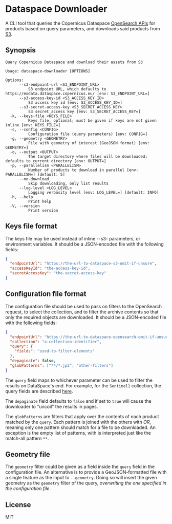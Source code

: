 # Dataspace Downloader

A CLI tool that queries the Copernicus Dataspace [OpenSearch
APIs](https://documentation.dataspace.copernicus.eu/APIs/OpenSearch.html) for
products based on query parameters, and downloads said products from
[S3](https://documentation.dataspace.copernicus.eu/APIs/S3.html).

## Synopsis

```text
Query Copernicus Dataspace and download their assets from S3

Usage: dataspace-downloader [OPTIONS]

Options:
      --s3-endpoint-url <S3_ENDPOINT_URL>
          S3 endpoint URL, which defaults to https://eodata.dataspace.copernicus.eu/ [env: S3_ENDPOINT_URL=]
      --s3-access-key-id <S3_ACCESS_KEY_ID>
          S3 access key id [env: S3_ACCESS_KEY_ID=]
      --s3-secret-access-key <S3_SECRET_ACCESS_KEY>
          S3 secret_access key [env: S3_SECRET_ACCESS_KEY=]
  -k, --keys-file <KEYS_FILE>
          Keys file, optional; must be given if keys are not given inline [env: KEYS_FILE=]
  -c, --config <CONFIG>
          Configuration file (query parameters) [env: CONFIG=]
  -g, --geometry <GEOMETRY>
          File with geometry of interest (GeoJSON format) [env: GEOMETRY=]
  -o, --output <OUTPUT>
          The target directory where files will be downloaded; defaults to current directory [env: OUTPUT=]
  -p, --parallelism <PARALLELISM>
          Number of products to download in parallel [env: PARALLELISM=] [default: 5]
      --no-download
          Skip downloading, only list results
      --log-level <LOG_LEVEL>
          Logging verbosity level [env: LOG_LEVEL=] [default: INFO]
  -h, --help
          Print help
  -V, --version
          Print version

```

## Keys file format

The keys file may be used instead of inline --s3- parameters, or environment
variables. It should be a JSON-encoded file with the following fields:

```json
{
  "endpointUrl": "https://the-url-to-dataspace-s3-omit-if-unsure",
  "accessKeyId": "the-access-key-id",
  "secretAccessKey": "the-secret-access-key"
}
```

## Configuration file format

The configuration file should be used to pass on filters to the OpenSearch
request, to select the collection, and to filter the archive contents so that
only the required objects are downloaded. It should be a JSON-encoded file with
the following fields:

```json
{
  "endpointUrl": "https://the-url-to-dataspace-opensearch-omit-if-unsure",
  "collection": "a-collection-identifier",
  "query": {
    "fields": "used-to-filter-elements"
  },
  "depaginate": false,
  "globPatterns": ["**/*.jp2", "other-filters"]
}
```

The `query` field maps to whichever parameter can be used to filter the results
on DataSpace's end. For example, for the `Sentinel1` collection, the query
fields are described
[here](https://catalogue.dataspace.copernicus.eu/resto/api/collections/Sentinel1/describe.xml).

The `depaginate` field defaults to `false` and if set to `true` will cause the
downloader to "uncoil" the results in pages.

The `globPatterns` are filters that apply over the contents of each product
matched by the `query`. Each pattern is joined with the others with _OR_,
meaning only one pattern should match for a file to be downloaded. An exception
is the empty list of patterns, with is interpreted just like the match-all
pattern `**`.

## Geometry file

The `geometry` filter could be given as a field inside the `query` field in the
configuration file. An alternative is to provide a GeoJSON-formatted file with a
single feature as the input to `--geometry`. Doing so will insert the given
geometry as the `geometry` filter of the query, _overwriting the one specified
in the configuration file_.

## License

MIT
